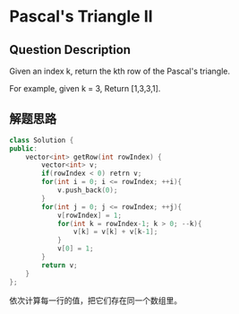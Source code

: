 # Pascal's Triangle II

## Question Description
Given an index k, return the kth row of the Pascal's triangle.

For example, given k = 3,
Return [1,3,3,1].

## 解题思路
```C++
class Solution {
public:
    vector<int> getRow(int rowIndex) {
        vector<int> v;
        if(rowIndex < 0) retrn v;
        for(int i = 0; i <= rowIndex; ++i){
            v.push_back(0);
        }
        for(int j = 0; j <= rowIndex; ++j){
            v[rowIndex] = 1;
            for(int k = rowIndex-1; k > 0; --k){
                v[k] = v[k] + v[k-1];
            }
            v[0] = 1;
        }
        return v;
    }
};
```

依次计算每一行的值，把它们存在同一个数组里。